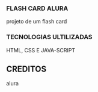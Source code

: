 ### FLASH CARD ALURA
projeto de um flash card

### TECNOLOGIAS ULTILIZADAS 
HTML, CSS E JAVA-SCRIPT

## CREDITOS 
alura
